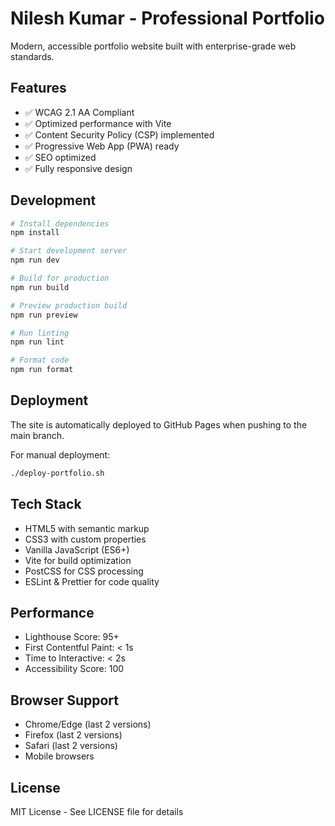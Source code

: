 # Nilesh Kumar - Professional Portfolio

Modern, accessible portfolio website built with enterprise-grade web standards.

## Features

- ✅ WCAG 2.1 AA Compliant
- ✅ Optimized performance with Vite
- ✅ Content Security Policy (CSP) implemented
- ✅ Progressive Web App (PWA) ready
- ✅ SEO optimized
- ✅ Fully responsive design

## Development

```bash
# Install dependencies
npm install

# Start development server
npm run dev

# Build for production
npm run build

# Preview production build
npm run preview

# Run linting
npm run lint

# Format code
npm run format
```

## Deployment

The site is automatically deployed to GitHub Pages when pushing to the main branch.

For manual deployment:
```bash
./deploy-portfolio.sh
```

## Tech Stack

- HTML5 with semantic markup
- CSS3 with custom properties
- Vanilla JavaScript (ES6+)
- Vite for build optimization
- PostCSS for CSS processing
- ESLint & Prettier for code quality

## Performance

- Lighthouse Score: 95+
- First Contentful Paint: < 1s
- Time to Interactive: < 2s
- Accessibility Score: 100

## Browser Support

- Chrome/Edge (last 2 versions)
- Firefox (last 2 versions)
- Safari (last 2 versions)
- Mobile browsers

## License

MIT License - See LICENSE file for details